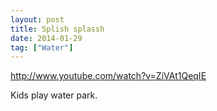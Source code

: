 ```yaml
---
layout: post
title: Splish splassh
date: 2014-01-29
tag: ["Water"]
---
```


http://www.youtube.com/watch?v=ZiVAt1QeqIE

Kids play water park.